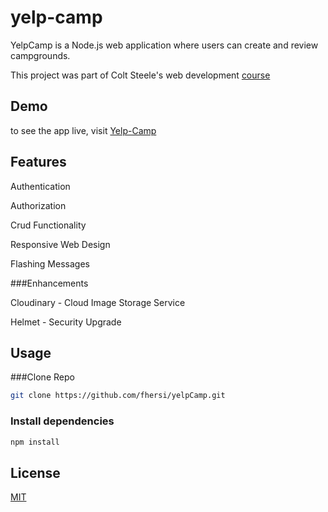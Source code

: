 # yelp-camp

YelpCamp is a Node.js web application where users can create and review campgrounds. 

This project was part of Colt Steele's web development [course](https://www.udemy.com/course/the-web-developer-bootcamp/?utm_source=adwords&utm_medium=udemyads&utm_campaign=Webindex_Catchall_la.EN_cc.UK&utm_term=_._ag_114213220700_._ad_532713168388_._kw__._de_c_._dm__._pl__._ti_dsa-423967289464_._li_9045954_._pd__._&matchtype=b&gclid=CjwKCAjwq9mLBhB2EiwAuYdMtZ-EDCwC-BhhAdyoohwDV7sPd9TQMMYxL2NBSer6tTRcP7a8Om11wxoCCX8QAvD_BwE)

## Demo

to see the app live, visit [Yelp-Camp](https://gentle-plateau-76492.herokuapp.com)

## Features

Authentication

Authorization

Crud Functionality 

Responsive Web Design

Flashing Messages

###Enhancements

Cloudinary - Cloud Image Storage Service

Helmet - Security Upgrade



## Usage


###Clone Repo

```bash
git clone https://github.com/fhersi/yelpCamp.git
```

### Install dependencies
```bash
npm install
```


## License
[MIT](https://choosealicense.com/licenses/mit/)
